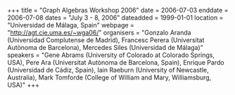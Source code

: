 +++
title = "Graph Algebras Workshop 2006"
date = 2006-07-03
enddate = 2006-07-08
dates = "July 3 - 8, 2006"
dateadded = 1999-01-01
location = "Universidad de Málaga, Spain"
webpage = "http://agt.cie.uma.es/~wga06/"
organisers = "Gonzalo Aranda (Universidad Complutense de Madrid), Francesc Perera (Universitat Autònoma de Barcelona), Mercedes Siles (Universidad de Málaga)"
speakers = "Gene Abrams (University of Colorado at Colorado Springs, USA), Pere Ara (Universitat Autònoma de Barcelona, Spain), Enrique Pardo (Universidad de Cádiz, Spain), Iain Raeburn (University of Newcastle, Australia), Mark Tomforde (College of William and Mary, Williamsburg, USA)"
+++
